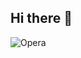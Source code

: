 ## Hi there 👋

![Opera](https://img.shields.io/badge/Opera-FF1B2D?style=for-the-badge&logo=Opera&logoColor=white)
